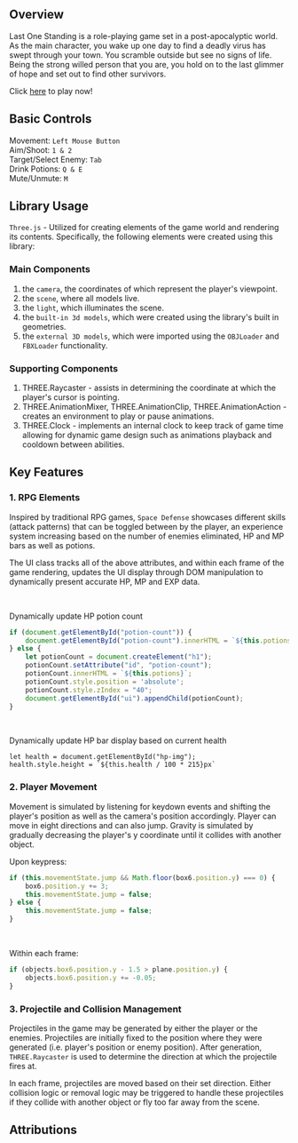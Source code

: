 ## Overview

Last One Standing is a role-playing game set in a post-apocalyptic world. As the main character, you wake up one day to find a deadly virus has swept through your town. You scramble outside but see no signs of life. Being the strong willed person that you are, you hold on to the last glimmer of hope and set out to find other survivors.

Click [here](https://ziqi23.github.io/Last-One-Standing) to play now!

## Basic Controls

Movement: `Left Mouse Button` <br>
Aim/Shoot: `1 & 2` <br>
Target/Select Enemy: `Tab` <br>
Drink Potions: `Q & E` <br>
Mute/Unmute: `M`

## Library Usage

`Three.js` - Utilized for creating elements of the game world and rendering its contents. Specifically, the following elements were created using this library:

### Main Components
1. the `camera`, the coordinates of which represent the player's viewpoint.
2. the `scene`, where all models live.
3. the `light`, which illuminates the scene.
4. the `built-in 3d models`, which were created using the library's built in geometries.
5. the `external 3D models`, which were imported using the `OBJLoader` and `FBXLoader` functionality.

### Supporting Components
1. THREE.Raycaster - assists in determining the coordinate at which the player's cursor is pointing.
2. THREE.AnimationMixer, THREE.AnimationClip, THREE.AnimationAction - creates an environment to play or pause animations.
3. THREE.Clock - implements an internal clock to keep track of game time allowing for dynamic game design such as animations playback and cooldown between abilities.
   
## Key Features

### 1. RPG Elements
Inspired by traditional RPG games, `Space Defense` showcases different skills (attack patterns) that can be toggled between by the player, an experience system increasing based on the number of enemies eliminated, HP and MP bars as well as potions.

The UI class tracks all of the above attributes, and within each frame of the game rendering, updates the UI display through DOM manipulation to dynamically present accurate HP, MP and EXP data.

<br>

Dynamically update HP potion count
```js
if (document.getElementById("potion-count")) {
    document.getElementById("potion-count").innerHTML = `${this.potions}`;
} else {
    let potionCount = document.createElement("h1");
    potionCount.setAttribute("id", "potion-count");
    potionCount.innerHTML = `${this.potions}`;
    potionCount.style.position = 'absolute';
    potionCount.style.zIndex = "40";
    document.getElementById("ui").appendChild(potionCount);
}
```

<br>

Dynamically update HP bar display based on current health
```
let health = document.getElementById("hp-img");
health.style.height = `${this.health / 100 * 215}px`
```

### 2. Player Movement

Movement is simulated by listening for keydown events and shifting the player's position as well as the camera's position accordingly. Player can move in eight directions and can also jump. Gravity is simulated by gradually decreasing the player's y coordinate until it collides with another object.

Upon keypress:
```js
if (this.movementState.jump && Math.floor(box6.position.y) === 0) {
    box6.position.y += 3;
    this.movementState.jump = false;
} else {
    this.movementState.jump = false;
}
```

<br>

Within each frame:
```js
if (objects.box6.position.y - 1.5 > plane.position.y) {
    objects.box6.position.y += -0.05;
}
```
            
### 3. Projectile and Collision Management

Projectiles in the game may be generated by either the player or the enemies. Projectiles are initially fixed to the position where they were generated (i.e. player's position or enemy position). After generation, `THREE.Raycaster` is used to determine the direction at which the projectile fires at.

In each frame, projectiles are moved based on their set direction. Either collision logic or removal logic may be triggered to handle these projectiles if they collide with another object or fly too far away from the scene.

## Attributions
